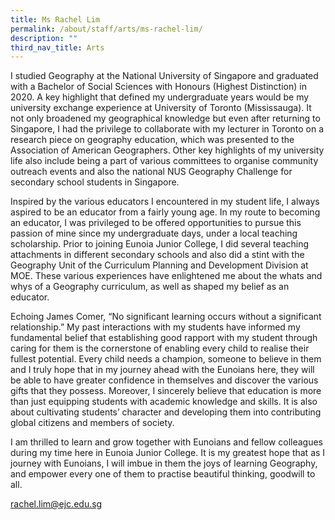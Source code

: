 ```yaml
---
title: Ms Rachel Lim
permalink: /about/staff/arts/ms-rachel-lim/
description: ""
third_nav_title: Arts
---
```




I studied Geography at the National University of Singapore and graduated with a Bachelor of Social Sciences with Honours (Highest Distinction) in 2020. A key highlight that defined my undergraduate years would be my university exchange experience at University of Toronto (Mississauga). It not only broadened my geographical knowledge but even after returning to Singapore, I had the privilege to collaborate with my lecturer in Toronto on a research piece on geography education, which was presented to the Association of American Geographers. Other key highlights of my university life also include being a part of various committees to organise community outreach events and also the national NUS Geography Challenge for secondary school students in Singapore.

Inspired by the various educators I encountered in my student life, I always aspired to be an educator from a fairly young age. In my route to becoming an educator, I was privileged to be offered opportunities to pursue this passion of mine since my undergraduate days, under a local teaching scholarship. Prior to joining Eunoia Junior College, I did several teaching attachments in different secondary schools and also did a stint with the Geography Unit of the Curriculum Planning and Development Division at MOE. These various experiences have enlightened me about the whats and whys of a Geography curriculum, as well as shaped my belief as an educator.

Echoing James Comer, “No significant learning occurs without a significant relationship.” My past interactions with my students have informed my fundamental belief that establishing good rapport with my student through caring for them is the cornerstone of enabling every child to realise their fullest potential. Every child needs a champion, someone to believe in them and I truly hope that in my journey ahead with the Eunoians here, they will be able to have greater confidence in themselves and discover the various gifts that they possess. Moreover, I sincerely believe that education is more than just equipping students with academic knowledge and skills. It is also about cultivating students’ character and developing them into contributing global citizens and members of society.

I am thrilled to learn and grow together with Eunoians and fellow colleagues during my time here in Eunoia Junior College. It is my greatest hope that as I journey with Eunoians, I will imbue in them the joys of learning Geography, and empower every one of them to practise beautiful thinking, goodwill to all.

[rachel.lim@ejc.edu.sg](mailto:rachel.lim@ejc.edu.sg)